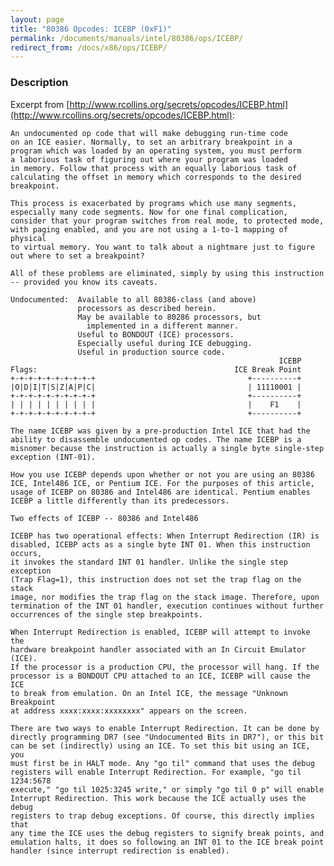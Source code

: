 ```yaml
---
layout: page
title: "80386 Opcodes: ICEBP (0xF1)"
permalink: /documents/manuals/intel/80386/ops/ICEBP/
redirect_from: /docs/x86/ops/ICEBP/
---
```


### Description

Excerpt from [http://www.rcollins.org/secrets/opcodes/ICEBP.html](http://www.rcollins.org/secrets/opcodes/ICEBP.html):

	An undocumented op code that will make debugging run-time code
	on an ICE easier. Normally, to set an arbitrary breakpoint in a
	program which was loaded by an operating system, you must perform
	a laborious task of figuring out where your program was loaded
	in memory. Follow that process with an equally laborious task of
	calculating the offset in memory which corresponds to the desired
	breakpoint.
	
	This process is exacerbated by programs which use many segments,
	especially many code segments. Now for one final complication,
	consider that your program switches from real mode, to protected mode,
	with paging enabled, and you are not using a 1-to-1 mapping of physical
	to virtual memory. You want to talk about a nightmare just to figure
	out where to set a breakpoint?
	
	All of these problems are eliminated, simply by using this instruction
	-- provided you know its caveats.
	
	Undocumented:  Available to all 80386-class (and above)
	               processors as described herein.
	               May be available to 80286 processors, but
	                 implemented in a different manner.
	               Useful to BONDOUT (ICE) processors.
	               Especially useful during ICE debugging.
	               Useful in production source code.
	                                                            ICEBP
	Flags:                                            ICE Break Point
	+-+-+-+-+-+-+-+-+-+                                  +----------+
	|O|D|I|T|S|Z|A|P|C|                                  | 11110001 |
	+-+-+-+-+-+-+-+-+-+                                  +----------+
	| | | | | | | | | |                                  |    F1    |
	+-+-+-+-+-+-+-+-+-+                                  +----------+
	
	The name ICEBP was given by a pre-production Intel ICE that had the
	ability to disassemble undocumented op codes. The name ICEBP is a
	misnomer because the instruction is actually a single byte single-step
	exception (INT-01).
	
	How you use ICEBP depends upon whether or not you are using an 80386
	ICE, Intel486 ICE, or Pentium ICE. For the purposes of this article,
	usage of ICEBP on 80386 and Intel486 are identical. Pentium enables
	ICEBP a little differently than its predecessors.
	
	Two effects of ICEBP -- 80386 and Intel486
	
	ICEBP has two operational effects: When Interrupt Redirection (IR) is
	disabled, ICEBP acts as a single byte INT 01. When this instruction occurs,
	it invokes the standard INT 01 handler. Unlike the single step exception
	(Trap Flag=1), this instruction does not set the trap flag on the stack
	image, nor modifies the trap flag on the stack image. Therefore, upon
	termination of the INT 01 handler, execution continues without further
	occurrences of the single step breakpoints.
	
	When Interrupt Redirection is enabled, ICEBP will attempt to invoke the
	hardware breakpoint handler associated with an In Circuit Emulator (ICE).
	If the processor is a production CPU, the processor will hang. If the
	processor is a BONDOUT CPU attached to an ICE, ICEBP will cause the ICE
	to break from emulation. On an Intel ICE, the message "Unknown Breakpoint
	at address xxxx:xxxx:xxxxxxxx" appears on the screen.
	
	There are two ways to enable Interrupt Redirection. It can be done by
	directly programming DR7 (see "Undocumented Bits in DR7"), or this bit
	can be set (indirectly) using an ICE. To set this bit using an ICE, you
	must first be in HALT mode. Any "go til" command that uses the debug
	registers will enable Interrupt Redirection. For example, "go til 1234:5678
	execute," "go til 1025:3245 write," or simply "go til 0 p" will enable
	Interrupt Redirection. This work because the ICE actually uses the debug
	registers to trap debug exceptions. Of course, this directly implies that
	any time the ICE uses the debug registers to signify break points, and
	emulation halts, it does so following an INT 01 to the ICE break point
	handler (since interrupt redirection is enabled).
